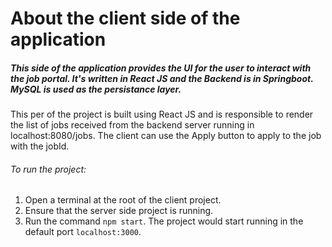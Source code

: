 # About the client side of the application
##### This side of the application provides the UI for the user to interact with the job portal. It's written in React JS and the Backend is in Springboot. MySQL is used as the persistance layer.

This per of the project is built using React JS and is responsible to render the list of jobs received from the backend server running in localhost:8080/jobs. The client can use the Apply button to apply to the job with the jobId.

###### To run the project:
1. Open a terminal at the root of the client project.
2. Ensure that the server side project is running.
3. Run the command `npm start`. The project would start running in the default port `localhost:3000`.
